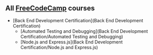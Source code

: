 ## All [FreeCodeCamp](https://www.freecodecamp.org/) courses

- [Back End Development Certification](Back End Development Certification)  
    - [Automated Testing and Debugging](Back End Development Certification/Automated Testing and Debugging)
    - [Node.js and Express.js](Back End Development Certification/Node.js and Express.js)